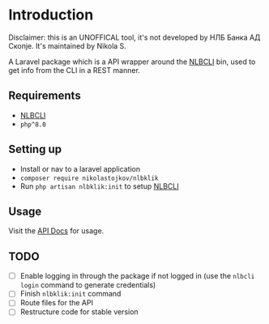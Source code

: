 # Introduction
Disclaimer: this is an UNOFFICAL tool, it's not developed by НЛБ Банка АД Скопје. It's maintained by Nikola S.

A Laravel package which is a API wrapper around the [NLBCLI](https://github.com/whoeverest/nlbcli) bin, used to get info from the CLI in a REST manner.

## Requirements
- [NLBCLI](https://github.com/whoeverest/nlbcli)
- `php^8.0`

## Setting up
- Install or nav to a laravel application
- `composer require nikolastojkov/nlbklik`
- Run `php artisan nlbklik:init` to setup [NLBCLI](https://github.com/whoeverest/nlbcli)

## Usage
Visit the [API Docs](#) for usage.

## TODO
- [ ] Enable logging in through the package if not logged in (use the `nlbcli login` command to generate credentials)
- [ ] Finish `nlbklik:init` command
- [ ] Route files for the API
- [ ] Restructure code for stable version
